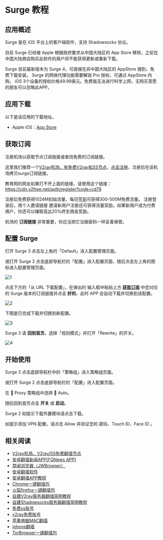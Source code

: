 # Surge 教程

## 应用概述

Surge 是在 iOS 平台上的客户端软件，支持 Shadowsocks 协议。

目前 Surge 已经被 Apple 根据政府要求从中国大陆区的 App Store 移除，之前在中国大陆商店购买此软件的用户将不能获得更新或重新下载。

Surge 目前最新版本为 Surge 4，可直接在非中国大陆区的 AppStore 搜到，免费下载安装。
Surge 的网络代理功能需要解锁 Pro 授权，可通过 AppStore 内购。
iOS 3个设备的授权价格49.99美元。免费版无法进行科学上网，无购买意愿的朋友可以忽略此APP。

## 应用下载

以下是该应用的下载地址。

- Apple iOS：[App Store](https://apps.apple.com/us/app/surge-4/id1442620678)


## 获取订阅


注册机场以获取节点订阅链接或者找免费的订阅链接。

这里我们推荐一个[V2ray机场，有免费V2ray和SS节点](https://github.com/bannedbook/fanqiang/wiki/V2ray%E6%9C%BA%E5%9C%BA)，[点击注册](https://w1.v2dns.xyz/auth/register?code=cd79)，注册后在该机场拷贝surge订阅链接。

教育网的网友如果打不开上面的链接，请使用这个链接：
https://cdn.v2free.net/auth/register?code=cd79

注册后免费获得1024M初始流量，每日[签到](https://raw.githubusercontent.com/bannedbook/fanqiang/master/v2ss/images/checkin.jpg)可获得300-500M免费流量。
注册登录后，用个人邀请链接 邀请新用户注册还可获得流量奖励，如果新用户成为付费用户，你还可以赚取高达20%终生佣金奖励。

机场的 **订阅链接** 非常重要，你应当把它当做密码一样妥善保管。

## 配置 Surge

打开 Surge 3 点击左上角的「Default」进入配置管理页面。

或打开 Surge 2 点击底部导航栏的「配置」进入配置页面，随后点击左上角的图标进入配置管理页面。

![1](https://v2free.org/docs/SSPanel/iOS/images/surge-1.jpg)

点击下方的「从 URL 下载配置」，在弹出的 输入框中粘贴上方 **[获取订阅](#获取订阅)** 中您对应的 Surge 版本的订阅链接并点击 **好的**，此时  APP 会自动下载并切换到该配置。

![2](https://v2free.org/docs/SSPanel/iOS/images/surge-2.jpg)

下图是已完成下载并切换到新配置。

![3](https://v2free.org/docs/SSPanel/iOS/images/surge-3.jpg)

Surge 3 请 **回到首页**，选择「规则模式」并打开「Rewrite」的开关。

![4](https://v2free.org/docs/SSPanel/iOS/images/surge-4.jpg)

## 开始使用

Surge 3 点击底部导航栏中的「策略组」进入策略组页面。

或打开 Surge 2 点击底部导航栏的「配置」进入配置页面。

在 🍃 Proxy 策略组中选择 🏃 Auto。

随后回到首页点击 **开关** 或 **启动**。

Surge 2 如提示下载外置模块请点击下载。

如提示添加 VPN 配置，请点击 Allow 并验证您的 密码、Touch ID、Face ID 。

## 相关阅读
*   [V2ray机场，V2ray/SS免费翻墙节点](https://github.com/bannedbook/fanqiang/wiki/V2ray%E6%9C%BA%E5%9C%BA)
*   [安卓翻墙新闻APP(FQNews APP)](https://github.com/bannedbook/fanqiang/wiki/%E7%A6%81%E9%97%BB%E7%BD%91%E5%AE%89%E5%8D%93%E7%BF%BB%E5%A2%99%E6%96%B0%E9%97%BBAPP)
*   [禁闻浏览器（JWBrowser）](https://github.com/bannedbook/fanqiang/wiki/%E5%AE%89%E5%8D%93%E7%BF%BB%E5%A2%99%E8%BD%AF%E4%BB%B6#JWBrowser)
*   [安卓翻墙软件](https://github.com/bannedbook/fanqiang/wiki/%E5%AE%89%E5%8D%93%E7%BF%BB%E5%A2%99%E8%BD%AF%E4%BB%B6)
*   [安卓翻墙APP教程](https://github.com/bannedbook/fanqiang/tree/master/android)
*   [Chrome一键翻墙包](https://github.com/bannedbook/fanqiang/wiki/Chrome%E4%B8%80%E9%94%AE%E7%BF%BB%E5%A2%99%E5%8C%85)
*   [火狐firefox一键翻墙包](https://github.com/bannedbook/fanqiang/wiki/%E7%81%AB%E7%8B%90firefox%E4%B8%80%E9%94%AE%E7%BF%BB%E5%A2%99%E5%8C%85)
*   [自建V2ray服务器翻墙简明教程](https://github.com/bannedbook/fanqiang/blob/master/v2ss/%E8%87%AA%E5%BB%BAV2ray%E6%9C%8D%E5%8A%A1%E5%99%A8%E7%AE%80%E6%98%8E%E6%95%99%E7%A8%8B.md)
*   [自建Shadowsocks服务器翻墙简明教程](https://github.com/bannedbook/fanqiang/blob/master/v2ss/%E8%87%AA%E5%BB%BAShadowsocks%E6%9C%8D%E5%8A%A1%E5%99%A8%E7%AE%80%E6%98%8E%E6%95%99%E7%A8%8B.md)
*   [免费ss账号](https://github.com/bannedbook/fanqiang/wiki/%E5%85%8D%E8%B4%B9ss%E8%B4%A6%E5%8F%B7)
*   [v2ray免费账号](https://github.com/bannedbook/fanqiang/wiki/v2ray%E5%85%8D%E8%B4%B9%E8%B4%A6%E5%8F%B7)
*   [苹果电脑MAC翻墙](https://github.com/bannedbook/fanqiang/wiki/%E8%8B%B9%E6%9E%9C%E7%94%B5%E8%84%91MAC%E7%BF%BB%E5%A2%99)
*   [iphone翻墙](https://github.com/bannedbook/fanqiang/wiki/iphone%E7%BF%BB%E5%A2%99)
*   [TorBrowser一键翻墙包](https://github.com/bannedbook/fanqiang/wiki/TorBrowser%E4%B8%80%E9%94%AE%E7%BF%BB%E5%A2%99%E5%8C%85)
